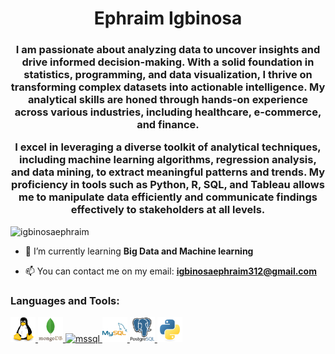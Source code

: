 <h1 align="center">Ephraim Igbinosa</h1>
<h3 align="center"> I am passionate about analyzing data to uncover insights and drive informed decision-making. With a solid foundation in statistics, programming, and data visualization, I thrive on transforming complex datasets into actionable intelligence. My analytical skills are honed through hands-on experience across various industries, including healthcare, e-commerce, and finance.

I excel in leveraging a diverse toolkit of analytical techniques, including machine learning algorithms, regression analysis, and data mining, to extract meaningful patterns and trends. My proficiency in tools such as Python, R, SQL, and Tableau allows me to manipulate data efficiently and communicate findings effectively to stakeholders at all levels. </h3>

<p align="left"> <img src="https://komarev.com/ghpvc/?username=igbinosaephraim&label=Profile%20views&color=0e75b6&style=flat" alt="igbinosaephraim" /> </p>

- 🌱 I’m currently learning **Big Data and Machine learning**

- 📫 You can contact me on my email: **igbinosaephraim312@gmail.com**







<h3 align="left">Languages and Tools:</h3>

<p align="left"> <a href="https://www.linux.org/" target="_blank" rel="noreferrer"> <img src="https://raw.githubusercontent.com/devicons/devicon/master/icons/linux/linux-original.svg" alt="linux" width="40" height="40"/> </a> <a href="https://www.mongodb.com/" target="_blank" rel="noreferrer"> <img src="https://raw.githubusercontent.com/devicons/devicon/master/icons/mongodb/mongodb-original-wordmark.svg" alt="mongodb" width="40" height="40"/> </a> <a href="https://www.microsoft.com/en-us/sql-server" target="_blank" rel="noreferrer"> <img src="https://www.svgrepo.com/show/303229/microsoft-sql-server-logo.svg" alt="mssql" width="40" height="40"/> </a> <a href="https://www.mysql.com/" target="_blank" rel="noreferrer"> <img src="https://raw.githubusercontent.com/devicons/devicon/master/icons/mysql/mysql-original-wordmark.svg" alt="mysql" width="40" height="40"/> </a> <a href="https://www.postgresql.org" target="_blank" rel="noreferrer"> <img src="https://raw.githubusercontent.com/devicons/devicon/master/icons/postgresql/postgresql-original-wordmark.svg" alt="postgresql" width="40" height="40"/> </a> <a href="https://www.python.org" target="_blank" rel="noreferrer"> <img src="https://raw.githubusercontent.com/devicons/devicon/master/icons/python/python-original.svg" alt="python" width="40" height="40"/> </a> </p>

